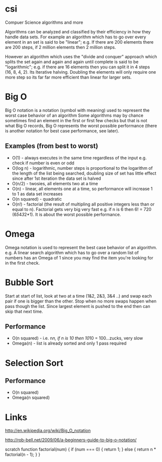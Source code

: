 csi
===

Compuer Science algorithms and more

Algorithms can be analyzed and classified by their efficiency in how they handle data sets.
For example an algorithm which has to go over every element in an set is said to be "linear"; e.g. If there are 200 elements there are 200 steps, if 2 million elements then 2 million steps.

However an algorithm which uses the "divide and conquer" approach which splits the set again and again and again until complete is said to be "logarithmic"; e.g. if there are 16 elements then you can split it in 4 steps (16, 8, 4, 2). Its Iterative halving. Doubling the elements will only require one more step so its far far more efficient than linear for larger sets.

Big O 
=====
Big O notation is a notation (symbol with meaning) used to represent the worst case behavior of an algorithm 
Some algorithms may by chance sometimes find an element in the first or first few checks but that is not what Big O records, Big O represents the worst possible performance (there is another notation for best case performance, see later).

Examples (from best to worst)
-----------------------------
* O(1)         - always executes in the same time regardless of the input e.g. check if number is even or odd
* O(log n)     - logarithmic, number steps is proportional to the logarithm of the length of the list being searched, doubling size of set has little effect since after 1st iteration the data set is halved
* O(n/2)       - twosies,  all elements two at a time
* O(n)         - linear, all elements one at a time, so performance will increase 1 to 1 as data set increases
* O(n squared) - quadratic
* O(n!)        - factorial (the result of multipling all positive integers less than or equal to n). Factorial gets very big very fast e.g. if n is 6 then 6! = 720 (6*5*4*3*2*1). It is about the worst possible performance.   

Omega
=====
Omega notation is used to represent the best case behavior of an algorithm. 
e.g. A linear search algorithm which has to go over a random list of numbers has an Omega of 1 since you may find the item you're looking for in the first check.


Bubble Sort
===========
Start at start of list, look at two at a time (1&2, 2&3, 3&4 ..) and swap each pair if one is bigger than the other. Stop when no more swaps happen when pass though the list. Since largest element is pushed to the end then can skip that next time.

Performance
-----------
* O(n squared)  - i.e. n*n, if n is 10 then 10*10 = 100...zucks, very slow
* Omega(n)      - list is already sorted and only 1 pass required


Selection Sort
==============


Performance
-----------
* O(n squared)      
* Omega(n squared)  



Links
=====
http://en.wikipedia.org/wiki/Big_O_notation

http://rob-bell.net/2009/06/a-beginners-guide-to-big-o-notation/


scratch
function factorial(num) {
    if (num === 0) {
       return 1;
    } else {
       return n * factorial(n - 1);
    }
}
